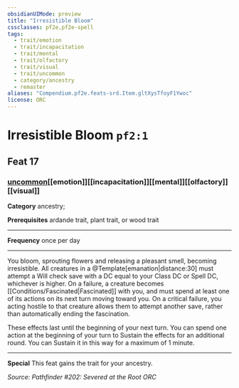 ```yaml
---
obsidianUIMode: preview
title: "Irresistible Bloom"
cssclasses: pf2e,pf2e-spell
tags:
  - trait/emotion
  - trait/incapacitation
  - trait/mental
  - trait/olfactory
  - trait/visual
  - trait/uncommon
  - category/ancestry
  - remaster
aliases: "Compendium.pf2e.feats-srd.Item.gltXysTfoyF1Ywoc"
license: ORC
---
```

# Irresistible Bloom `pf2:1`
## Feat 17
### [uncommon](uncommon "Uncommon Rarity Trait")[[emotion]][[incapacitation]][[mental]][[olfactory]][[visual]]

**Category** ancestry; 



**Prerequisites** ardande trait, plant trait, or wood trait
* * *
**Frequency** once per day

* * *

You bloom, sprouting flowers and releasing a pleasant smell, becoming irresistible. All creatures in a @Template\[emanation|distance:30\] must attempt a Will check save with a DC equal to your Class DC or Spell DC, whichever is higher. On a failure, a creature becomes [[Conditions/Fascinated|Fascinated]] with you, and must spend at least one of its actions on its next turn moving toward you. On a critical failure, you acting hostile to that creature allows them to attempt another save, rather than automatically ending the fascination.

These effects last until the beginning of your next turn. You can spend one action at the beginning of your turn to Sustain the effects for an additional round. You can Sustain it in this way for a maximum of 1 minute.

* * *

**Special** This feat gains the trait for your ancestry.

*Source: Pathfinder #202: Severed at the Root*
*ORC*